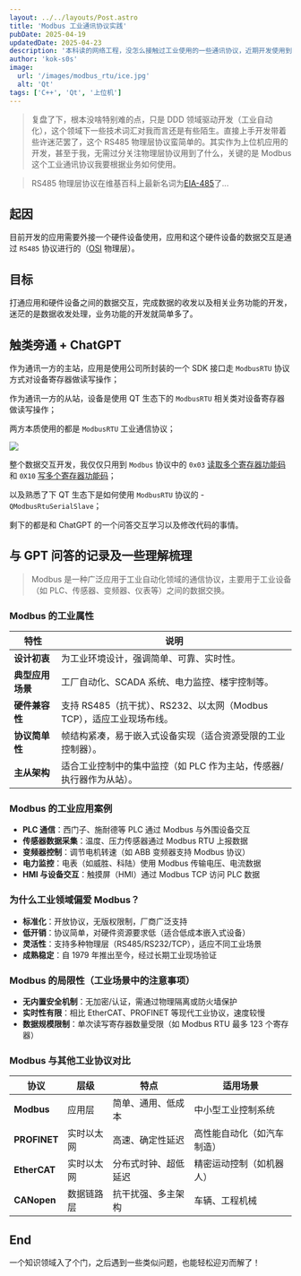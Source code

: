 ```yaml
---
layout: ../../layouts/Post.astro
title: 'Modbus 工业通讯协议实践'
pubDate: 2025-04-19
updatedDate: 2025-04-23
description: '本科读的网络工程，没怎么接触过工业使用的一些通讯协议，近期开发使用到一个 RS485 + ModbusRTU 的组合来做业务数据传递处理，写个文章记录下吧！'
author: 'kok-s0s'
image:
  url: '/images/modbus_rtu/ice.jpg'
  alt: 'Qt'
tags: ['C++', 'Qt', '上位机']
---
```


> 复盘了下，根本没啥特别难的点，只是 DDD 领域驱动开发（工业自动化），这个领域下一些技术词汇对我而言还是有些陌生。直接上手开发带着些许迷茫罢了，这个 RS485 物理层协议蛮简单的。其实作为上位机应用的开发，甚至于我，无需过分关注物理层协议用到了什么，关键的是 Modbus 这个工业通讯协议我要根据业务如何使用。

> RS485 物理层协议在维基百科上最新名词为[EIA-485](https://zh.wikipedia.org/wiki/EIA-485)了...

## 起因

目前开发的应用需要外接一个硬件设备使用，应用和这个硬件设备的数据交互是通过 `RS485` 协议进行的（[OSI](https://zh.wikipedia.org/wiki/OSI%E6%A8%A1%E5%9E%8B) 物理层）。

## 目标

打通应用和硬件设备之间的数据交互，完成数据的收发以及相关业务功能的开发，迷茫的是数据收发处理，业务功能的开发就简单多了。

## 触类旁通 + ChatGPT

作为通讯一方的主站，应用是使用公司所封装的一个 SDK 接口走 `ModbusRTU` 协议方式对设备寄存器做读写操作；

作为通讯一方的从站，设备是使用 QT 生态下的 `ModbusRTU` 相关类对设备寄存器做读写操作；

两方本质使用的都是 `ModbusRTU` 工业通信协议；

![](/images/modbus_rtu/handle.svg)

整个数据交互开发，我仅仅只用到 `Modbus` 协议中的 `0x03` [读取多个寄存器功能码](http://www.microshadow.com/ladderdip/html/modbus_rtu_read_holding_registers.htm) 和 `0X10` [写多个寄存器功能码](http://www.microshadow.com/ladderdip/html/modbus_rtu_write_multiple_registers.htm)；

以及熟悉了下 QT 生态下是如何使用 `ModbusRTU` 协议的 - `QModbusRtuSerialSlave`；

剩下的都是和 ChatGPT 的一个问答交互学习以及修改代码的事情。

## 与 GPT 问答的记录及一些理解梳理

> Modbus 是一种广泛应用于工业自动化领域的通信协议，主要用于工业设备（如 PLC、传感器、变频器、仪表等）之间的数据交换。

### Modbus 的工业属性

| **特性**         | **说明**                                                              |
| ---------------- | --------------------------------------------------------------------- |
| **设计初衷**     | 为工业环境设计，强调简单、可靠、实时性。                              |
| **典型应用场景** | 工厂自动化、SCADA 系统、电力监控、楼宇控制等。                        |
| **硬件兼容性**   | 支持 RS485（抗干扰）、RS232、以太网（Modbus TCP），适应工业现场布线。 |
| **协议简单性**   | 帧结构紧凑，易于嵌入式设备实现（适合资源受限的工业控制器）。          |
| **主从架构**     | 适合工业控制中的集中监控（如 PLC 作为主站，传感器/执行器作为从站）。  |

### Modbus 的工业应用案例

- **PLC 通信**：西门子、施耐德等 PLC 通过 Modbus 与外围设备交互
- **传感器数据采集**：温度、压力传感器通过 Modbus RTU 上报数据
- **变频器控制**：调节电机转速（如 ABB 变频器支持 Modbus 协议）
- **电力监控**：电表（如威胜、科陆）使用 Modbus 传输电压、电流数据
- **HMI 与设备交互**：触摸屏（HMI）通过 Modbus TCP 访问 PLC 数据

### 为什么工业领域偏爱 Modbus？

- **标准化**：开放协议，无版权限制，厂商广泛支持
- **低开销**：协议简单，对硬件资源要求低（适合低成本嵌入式设备）
- **灵活性**：支持多种物理层（RS485/RS232/TCP），适应不同工业场景
- **成熟稳定**：自 1979 年推出至今，经过长期工业现场验证

### Modbus 的局限性（工业场景中的注意事项）

- **无内置安全机制**：无加密/认证，需通过物理隔离或防火墙保护
- **实时性有限**：相比 EtherCAT、PROFINET 等现代工业协议，速度较慢
- **数据规模限制**：单次读写寄存器数量受限（如 Modbus RTU 最多 123 个寄存器）

### Modbus 与其他工业协议对比

| **协议**     | **层级**   | **特点**             | **适用场景**               |
| ------------ | ---------- | -------------------- | -------------------------- |
| **Modbus**   | 应用层     | 简单、通用、低成本   | 中小型工业控制系统         |
| **PROFINET** | 实时以太网 | 高速、确定性延迟     | 高性能自动化（如汽车制造） |
| **EtherCAT** | 实时以太网 | 分布式时钟、超低延迟 | 精密运动控制（如机器人）   |
| **CANopen**  | 数据链路层 | 抗干扰强、多主架构   | 车辆、工程机械             |

## End

一个知识领域入了个门，之后遇到一些类似问题，也能轻松迎刃而解了！
